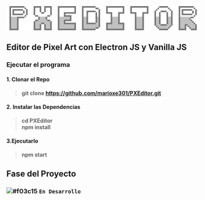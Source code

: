 ![PXEditor](https://github.com/marioxe301/PXEditor/blob/master/img/elements/Title.png?raw=true)
##        Editor de Pixel Art con Electron JS y Vanilla JS

### Ejecutar el programa
#### **1. Clonar el Repo**
> **git clone https://github.com/marioxe301/PXEditor.git**
#### **2. Instalar las Dependencias**
> **cd PXEditor** <br/>
> **npm install**
#### **3.Ejecutarlo**
> **npm start**

## Fase del Proyecto
### ![#f03c15](https://placehold.it/15/f03c15/000000?text=+) `En Desarrollo`
